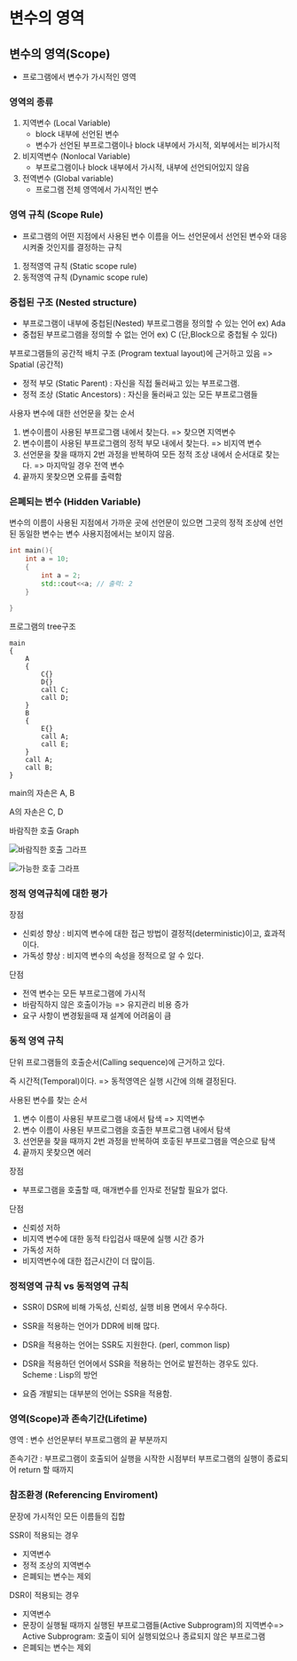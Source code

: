 # 변수의 영역

## 변수의 영역(Scope)

- 프로그램에서 변수가 가시적인 영역

### 영역의 종류

1. 지역변수 (Local Variable)
   - block 내부에 선언된 변수
   - 변수가 선언된 부프로그램이나 block 내부에서 가시적, 외부에서는 비가시적
2. 비지역변수 (Nonlocal Variable)
   - 부프로그램이나 block 내부에서 가시적, 내부에 선언되어있지 않음
3. 전역변수 (Global variable)
   - 프로그램 전체 영역에서 가시적인 변수

### 영역 규칙 (Scope Rule)

- 프로그램의 어떤 지점에서 사용된 변수 이름을 어느 선언문에서 선언된 변수와 대응시켜줄 것인지를 결정하는 규칙

1. 정적영역 규칙 (Static scope rule)
2. 동적영역 규칙 (Dynamic scope rule)

### 중첩된 구조 (Nested structure)

- 부프로그램이 내부에 중첩된(Nested) 부프로그램을 정의할 수 있는 언어
  ex) Ada
- 중첩된 부프로그램을 정의할 수 없는 언어
  ex) C (단,Block으로 중첩될 수 있다)

부프로그램들의 공간적 배치 구조 (Program textual layout)에 근거하고 있음 => Spatial (공간적)

- 정적 부모 (Static Parent) : 자신을 직접 둘러싸고 있는 부프로그램.
- 정적 조상 (Static Ancestors) : 자신을 둘러싸고 있는 모든 부프로그램들

사용자 변수에 대한 선언문을 찾는 순서

1. 변수이름이 사용된 부프로그램 내에서 찾는다. => 찾으면 지역변수
2. 변수이름이 사용된 부프로그램의 정적 부모 내에서 찾는다. => 비지역 변수
3. 선언문을 찾을 때까지 2번 과정을 반복하여 모든 정적 조상 내에서 순서대로 찾는다. => 마지막일 경우 전역 변수
4. 끝까지 못찾으면 오류를 출력함

### 은폐되는 변수 (Hidden Variable)

변수의 이름이 사용된 지점에서 가까운 곳에 선언문이 있으면 그곳의 정적 조상에 선언된 동일한 변수는 변수 사용지점에서는 보이지 않음.

```C++
int main(){
    int a = 10;
    {
        int a = 2;
        std::cout<<a; // 출력: 2
    }
   
}
```

프로그램의 tree구조

```
main
{
    A
    {
        C{}
        D{}
        call C;
        call D;
    }
    B
    {
    	E{}
    	call A;
    	call E;
    }
    call A;
    call B;
}
```

main의 자손은 A, B

A의 자손은 C, D

바람직한 호출 Graph

![바람직한 호출 그라프]()

![가능한 호춯 그라프]()

### 정적 영역규칙에 대한 평가

장점

- 신뢰성 향상 : 비지역 변수에 대한 접근 방법이 결정적(deterministic)이고, 효과적이다.
- 가독성 향상 : 비지역 변수의 속성을 정적으로 알 수 있다.

단점

- 전역 변수는 모든 부프로그램에 가시적
- 바람직하지 않은 호출이가능 => 유지관리 비용 증가
- 요구 사항이 변경됬을때 재 설계에 어려움이 큼

### 동적 영역 규칙

단위 프로그램들의 호출순서(Calling sequence)에 근거하고 있다.

즉 시간적(Temporal)이다. => 동적영역은 실행 시간에 의해 결정된다.

사용된 변수를 찾는 순서

1. 변수 이름이 사용된 부프로그램 내에서 탐색 => 지역변수
2. 변수 이름이 사용된 부프로그램을 호출한 부프로그램 내에서 탐색
3. 선언문을 찾을 때까지 2번 과정을 반복하여 호춯된 부프로그램을 역순으로 탐색
4. 끝까지 못찾으면 에러

장점

- 부프로그램을 호출할 때, 매개변수를 인자로 전달할 필요가 없다.

단점

- 신뢰성 저하
- 비지역 변수에 대한 동적 타입검사 때문에 실행 시간 증가
- 가독성 저하
- 비지역변수에 대한 접근시간이 더 많이듬.

### 정적영역 규칙 vs 동적영역 규칙

- SSR이 DSR에 비해 가독성, 신뢰성, 실행 비용 면에서 우수하다.

- SSR을 적용하는 언어가 DDR에 비해 많다.

- DSR을 적용하는 언어는 SSR도 지원한다. (perl, common lisp)
- DSR을 적용하던 언어에서 SSR을 적용하는 언어로 발전하는 경우도 있다. Scheme : Lisp의 방언
- 요즘 개발되는 대부분의 언어는 SSR을 적용함.

### 영역(Scope)과 존속기간(Lifetime)

영역 : 변수 선언문부터 부프로그램의 끝 부분까지

존속기간 : 부프로그램이 호출되어 실행을 시작한 시점부터 부프로그램의 실행이 종료되어 return 할 때까지

### 참조환경 (Referencing Enviroment)

문장에 가시적인 모든 이름들의 집합

SSR이 적용되는 경우

- 지역변수
- 정적 조상의 지역변수
- 은폐되는 변수는 제외

DSR이 적용되는 경우

- 지역변수
- 문장이 실행될 때까지 실행된 부프로그램들(Active Subprogram)의 지역변수=> Active Subprogram: 호출이 되어 실행되었으나 종료되지 않은 부프로그램
- 은폐되는 변수는 제외
